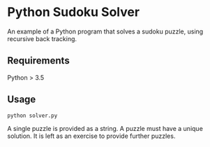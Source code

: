 # Python Sudoku Solver

An example of a Python program that solves a sudoku puzzle, using recursive back tracking.

## Requirements

Python > 3.5

## Usage

    python solver.py

A single puzzle is provided as a string. A puzzle must have a unique solution. It is left as an exercise to provide further puzzles.
